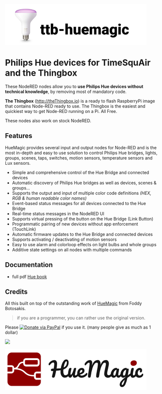 ![ ](logo.png)

# Philips Hue devices for TimeSquAir and the Thingbox

These NodeRED nodes allow you to **use Philips Hue devices without technical knowledge**, by removing most of mandatory code.

**The Thingbox** (http://theThingbox.io) is a ready to flash RaspberryPi image that contains Node-RED ready to use.
The Thingbox is the easiest and quickiest way to get Node-RED running on a Pi. All Free.

These nodes also work on stock NodeRED.



Features
-------

HueMagic provides several input and output nodes for Node-RED and is the most in-depth and easy to use solution to control Philips Hue bridges, lights, groups, scenes, taps, switches, motion sensors, temperature sensors and Lux sensors.

* Simple and comprehensive control of the Hue Bridge and connected devices
* Automatic discovery of Philips Hue bridges as well as devices, scenes & groups…
* Supports the output and input of multiple color code definitions *(HEX, RGB & human readable color names)*
* Event-based status messages for all devices connected to the Hue Bridge
* Real-time status messages in the NodeRED UI
* Supports virtual pressing of the button on the Hue Bridge (Link Button)
* Programmatic pairing of new devices without app enforcement (TouchLink)
* Automatic firmware updates to the Hue Bridge and connected devices
* Supports activating / deactivating of motion sensors
* Easy to use alarm and colorloop effects on light bulbs and whole groups
* Additive state settings on all nodes with multiple commands

Documentation
-------------

- full pdf [Hue book](http://thethingbox.io/docs/Hue-Book.pdf)


Credits
-------

All this built on top of the outstanding work of [HueMagic](https://github.com/Foddy/node-red-contrib-huemagic/blob/master/README.md) from Foddy Botosakis.

> if you are a programmer, you can rather use the original version.

Please [![Donate via PayPal](https://img.shields.io/badge/Donate-PayPal-blue.svg?style=flat-square)](https://www.paypal.com/donate/?token=JsdlfFFMhphJ2YAKlkYeqPAltOJJtG0Z5SI9Es8tbrvKdSm349vOoxatDtyMkSKVPF-CZG&locale.x=EN&Z3JncnB0=) if you use it. (many people give as much as 1 dollar)

![](http://chart.apis.google.com/chart?chs=100x100&cht=qr&chld=L|0&chl=https://www.paypal.com/donate/?token=JsdlfFFMhphJ2YAKlkYeqPAltOJJtG0Z5SI9Es8tbrvKdSm349vOoxatDtyMkSKVPF-CZG&locale.x=EN&Z3JncnB0=)

![ ](huemagiclogo.png)